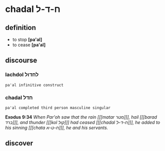 # chadal ח-ד-ל

## definition

- to stop **\[pa'al\]**
- to cease **\[pa'al\]**

## discourse

### lachdol לחדול

	pa'al infinitive construct

### chadal חדל

	pa'al completed third person masculine singular

**Exodus 9:34**
*When Par'oh saw that the rain \[[[matar מטר]]\], hail \[[[barad ברד]]\], and thunder \[[[kol קול]]\] had ceased \[[[chadal ח-ד-ל]]\], he added to his sinning \[[[chata ח-ט-א]]\], he and his servants.*

## discover